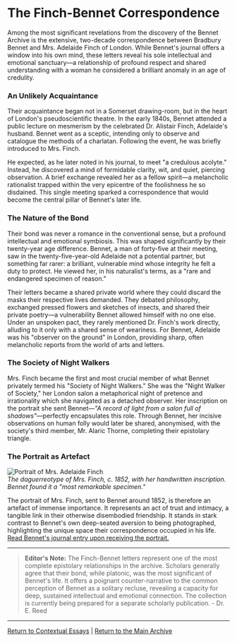 # The Finch-Bennet Correspondence

Among the most significant revelations from the discovery of the Bennet Archive is the extensive, two-decade correspondence between Bradbury Bennet and Mrs. Adelaide Finch of London. While Bennet's journal offers a window into his own mind, these letters reveal his sole intellectual and emotional sanctuary—a relationship of profound respect and shared understanding with a woman he considered a brilliant anomaly in an age of credulity.

### An Unlikely Acquaintance

Their acquaintance began not in a Somerset drawing-room, but in the heart of London's pseudoscientific theatre. In the early 1840s, Bennet attended a public lecture on mesmerism by the celebrated Dr. Alistair Finch, Adelaide's husband. Bennet went as a sceptic, intending only to observe and catalogue the methods of a charlatan. Following the event, he was briefly introduced to Mrs. Finch.

He expected, as he later noted in his journal, to meet "a credulous acolyte." Instead, he discovered a mind of formidable clarity, wit, and quiet, piercing observation. A brief exchange revealed her as a fellow spirit—a melancholic rationalist trapped within the very epicentre of the foolishness he so disdained. This single meeting sparked a correspondence that would become the central pillar of Bennet's later life.

### The Nature of the Bond

Their bond was never a romance in the conventional sense, but a profound intellectual and emotional symbiosis. This was shaped significantly by their twenty-year age difference. Bennet, a man of forty-five at their meeting, saw in the twenty-five-year-old Adelaide not a potential partner, but something far rarer: a brilliant, vulnerable mind whose integrity he felt a duty to protect. He viewed her, in his naturalist's terms, as a "rare and endangered specimen of reason."

Their letters became a shared private world where they could discard the masks their respective lives demanded. They debated philosophy, exchanged pressed flowers and sketches of insects, and shared their private poetry—a vulnerability Bennet allowed himself with no one else. Under an unspoken pact, they rarely mentioned Dr. Finch's work directly, alluding to it only with a shared sense of weariness. For Bennet, Adelaide was his "observer on the ground" in London, providing sharp, often melancholic reports from the world of arts and letters.

### The Society of Night Walkers

Mrs. Finch became the first and most crucial member of what Bennet privately termed his "Society of Night Walkers." She was the "Night Walker of Society," her London salon a metaphorical night of pretence and irrationality which she navigated as a detached observer. Her inscription on the portrait she sent Bennet—*"A record of light from a salon full of shadows"*—perfectly encapsulates this role. Through Bennet, her incisive observations on human folly would later be shared, anonymised, with the society's third member, Mr. Alaric Thorne, completing their epistolary triangle.

### The Portrait as Artefact

![Portrait of Mrs. Adelaide Finch](main/assets/images/finch_photo.png)  
*The daguerreotype of Mrs. Finch, c. 1852, with her handwritten inscription. Bennet found it a "most remarkable specimen."*

The portrait of Mrs. Finch, sent to Bennet around 1852, is therefore an artefact of immense importance. It represents an act of trust and intimacy, a tangible link in their otherwise disembodied friendship. It stands in stark contrast to Bennet's own deep-seated aversion to being photographed, highlighting the unique space their correspondence occupied in his life. [Read Bennet's journal entry upon receiving the portrait.](../entries/1852-07-03.md)

---
> **Editor's Note:** The Finch-Bennet letters represent one of the most complete epistolary relationships in the archive. Scholars generally agree that their bond, while platonic, was the most significant of Bennet's life. It offers a poignant counter-narrative to the common perception of Bennet as a solitary recluse, revealing a capacity for deep, sustained intellectual and emotional connection. The collection is currently being prepared for a separate scholarly publication. - Dr. E. Reed

---
[Return to Contextual Essays](./index.md) | [Return to the Main Archive](../index.md)
